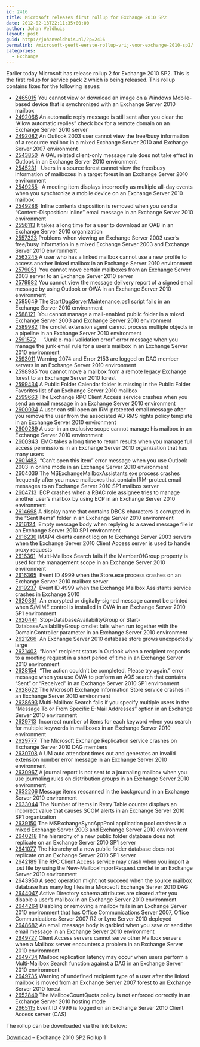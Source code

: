 ```yaml
---
id: 2416
title: Microsoft releases first rollup for Exchange 2010 SP2
date: 2012-02-13T22:11:35+00:00
author: Johan Veldhuis
layout: post
guid: http://johanveldhuis.nl/?p=2416
permalink: /microsoft-geeft-eerste-rollup-vrij-voor-exchange-2010-sp2/
categories:
  - Exchange
---
```

Earlier today Microsoft has release rollup 2 for Exchange 2010 SP2. This is the first rollup for service pack 2 which is being released. This rollup contains fixes for the following issues:

  * [2465015](/kb/2465015) You cannot view or download an image on a Windows Mobile-based device that is synchronized with an Exchange Server 2010 mailbox
  * [2492066](/kb/2492066) An automatic reply message is still sent after you clear the &#8220;Allow automatic replies&#8221; check box for a remote domain on an Exchange Server 2010 server
  * [2492082](/kb/2492082) An Outlook 2003 user cannot view the free/busy information of a resource mailbox in a mixed Exchange Server 2010 and Exchange Server 2007 environment
  * [2543850](/kb/2543850)  A GAL related client-only message rule does not take effect in Outlook in an Exchange Server 2010 environment
  * [2545231](/kb/2545231)   Users in a source forest cannot view the free/busy information of mailboxes in a target forest in an Exchange Server 2010 environment
  * [2549255](/kb/2549255)   A meeting item displays incorrectly as multiple all-day events when you synchronize a mobile device on an Exchange Server 2010 mailbox
  * [2549286](/kb/2549286)  Inline contents disposition is removed when you send a &#8220;Content-Disposition: inline&#8221; email message in an Exchange Server 2010 environment
  * [2556113](/kb/2556113) It takes a long time for a user to download an OAB in an Exchange Server 2010 organization
  * [2557323](/kb/2557323) Problems when viewing an Exchange Server 2003 user’s free/busy information in a mixed Exchange Server 2003 and Exchange Server 2010 environment
  * [2563245](/kb/2563245) A user who has a linked mailbox cannot use a new profile to access another linked mailbox in an Exchange Server 2010 environment
  * [2579051](/kb/2579051)  You cannot move certain mailboxes from an Exchange Server 2003 server to an Exchange Server 2010 server
  * [2579982](/kb/2579982) You cannot view the message delivery report of a signed email message by using Outlook or OWA in an Exchange Server 2010 environment
  * [2585649](/kb/2585649) The StartDagServerMaintenance.ps1 script fails in an Exchange Server 2010 environment
  * [2588121](/kb/2588121)  You cannot manage a mail-enabled public folder in a mixed Exchange Server 2003 and Exchange Server 2010 environment
  * [2589982](/kb/2589982) The cmdlet extension agent cannot process multiple objects in a pipeline in an Exchange Server 2010 environment
  * [2591572](/kb/2591572)     &#8220;Junk e-mail validation error&#8221; error message when you manage the junk email rule for a user’s mailbox in an Exchange Server 2010 environment
  * [2593011](/kb/2593011) Warning 2074 and Error 2153 are logged on DAG member servers in an Exchange Server 2010 environment
  * [2598985](/kb/2598985) You cannot move a mailbox from a remote legacy Exchange forest to an Exchange Server 2010 forest
  * [2599434](/kb/2599434) A Public Folder Calendar folder is missing in the Public Folder Favorites list of an Exchange Server 2010 mailbox
  * [2599663](/kb/2599663) The Exchange RPC Client Access service crashes when you send an email message in an Exchange Server 2010 environment
  * [2600034](/kb/2600034) A user can still open an IRM-protected email message after you remove the user from the associated AD RMS rights policy template in an Exchange Server 2010 environment
  * [2600289](/kb/2600289) A user in an exclusive scope cannot manage his mailbox in an Exchange Server 2010 environment
  * [2600943](/kb/2600943)  EMC takes a long time to return results when you manage full access permissions in an Exchange Server 2010 organization that has many users
  * [2601483](/kb/2601483)  &#8220;Can’t open this item&#8221; error message when you use Outlook 2003 in online mode in an Exchange Server 2010 environment
  * [2604039](/kb/2604039) The MSExchangeMailboxAssistants.exe process crashes frequently after you move mailboxes that contain IRM-protect email messages to an Exchange Server 2010 SP1 mailbox server
  * [2604713](/kb/2604713)  ECP crashes when a RBAC role assignee tries to manage another user’s mailbox by using ECP in an Exchange Server 2010 environment
  * [2614698](/kb/2614698) A display name that contains DBCS characters is corrupted in the &#8220;Sent Items&#8221; folder in an Exchange Server 2010 environment
  * [2616124](/kb/2616124)  Empty message body when replying to a saved message file in an Exchange Server 2010 SP1 environment
  * [2616230](/kb/2616230) IMAP4 clients cannot log on to Exchange Server 2003 servers when the Exchange Server 2010 Client Access server is used to handle proxy requests
  * [2616361](/kb/2616361)  Multi-Mailbox Search fails if the MemberOfGroup property is used for the management scope in an Exchange Server 2010 environment
  * [2616365](/kb/2616365)  Event ID 4999 when the Store.exe process crashes on an Exchange Server 2010 mailbox server
  * [2619237](/kb/2619237)  Event ID 4999 when the Exchange Mailbox Assistants service crashes in Exchange 2010
  * [2620361](/kb/2620361)  An encrypted or digitally-signed message cannot be printed when S/MIME control is installed in OWA in an Exchange Server 2010 SP1 environment
  * [2620441](/kb/2620441)  Stop-DatabaseAvailabilityGroup or Start-DatabaseAvailabilityGroup cmdlet fails when run together with the DomainController parameter in an Exchange Server 2010 environment
  * [2621266](/kb/2621266)  An Exchange Server 2010 database store grows unexpectedly large
  * [2621403](/kb/2621403)  &#8220;None&#8221; recipient status in Outlook when a recipient responds to a meeting request in a short period of time in an Exchange Server 2010 environment
  * [2628154](/kb/2628154)  &#8220;The action couldn’t be completed. Please try again.&#8221; error message when you use OWA to perform an AQS search that contains &#8220;Sent&#8221; or &#8220;Received&#8221; in an Exchange Server 2010 SP1 environment
  * [2628622](/kb/2628622) The Microsoft Exchange Information Store service crashes in an Exchange Server 2010 environment
  * [2628693](/kb/2628693) Multi-Mailbox Search fails if you specify multiple users in the &#8220;Message To or From Specific E-Mail Addresses&#8221; option in an Exchange Server 2010 environment
  * [2629713](/kb/2629713)  Incorrect number of items for each keyword when you search for multiple keywords in mailboxes in an Exchange Server 2010 environment
  * [2629777](/kb/2629777)  The Microsoft Exchange Replication service crashes on Exchange Server 2010 DAG members
  * [2630708](/kb/2630708) A UM auto attendant times out and generates an invalid extension number error message in an Exchange Server 2010 environment
  * [2630967](/kb/2630967) A journal report is not sent to a journaling mailbox when you use journaling rules on distribution groups in an Exchange Server 2010 environment
  * [2632206](/kb/2632206) Message items rescanned in the background in an Exchange Server 2010 environment
  * [2633044](/kb/2633044) The Number of Items in Retry Table counter displays an incorrect value that causes SCOM alerts in an Exchange Server 2010 SP1 organization
  * [2639150](/kb/2639150) The MSExchangeSyncAppPool application pool crashes in a mixed Exchange Server 2003 and Exchange Server 2010 environment
  * [2640218](/kb/2640218) The hierarchy of a new public folder database does not replicate on an Exchange Server 2010 SP1 server
  * [2641077](/kb/2641077) The hierarchy of a new public folder database does not replicate on an Exchange Server 2010 SP1 server
  * [2642189](/kb/2642189) The RPC Client Access service may crash when you import a .pst file by using the New-MailboxImportRequest cmdlet in an Exchange Server 2010 environment
  * [2643950](/kb/2643950) A seed operation might not succeed when the source mailbox database has many log files in a Microsoft Exchange Server 2010 DAG
  * [2644047](/kb/2644047) Active Directory schema attributes are cleared after you disable a user’s mailbox in an Exchange Server 2010 environment
  * [2644264](/kb/2644264) Disabling or removing a mailbox fails in an Exchange Server 2010 environment that has Office Communications Server 2007, Office Communications Server 2007 R2 or Lync Server 2010 deployed
  * [2648682](/kb/2648682) An email message body is garbled when you save or send the email message in an Exchange Server 2010 environment
  * [2649727](/kb/2649727) Client Access servers cannot serve other Mailbox servers when a Mailbox server encounters a problem in an Exchange Server 2010 environment
  * [2649734](/kb/2649734) Mailbox replication latency may occur when users perform a Multi-Mailbox Search function against a DAG in an Exchange Server 2010 environment
  * [2649735](/kb/2649735) Warning of undefined recipient type of a user after the linked mailbox is moved from an Exchange Server 2007 forest to an Exchange Server 2010 forest
  * [2652849](/kb/2652849) The MailboxCountQuota policy is not enforced correctly in an Exchange Server 2010 hosting mode
  * [2665115](/kb/2665115) Event ID 4999 is logged on an Exchange Server 2010 Client Access server (CAS)

The rollup can be downloaded via the link below:

[Download](http://www.microsoft.com/downloads/details.aspx?FamilyID=4077dd70-5670-4fc7-a61c-002ed3f4414a) &#8211; Exchange 2010 SP2 Rollup 1